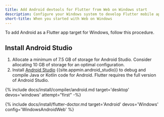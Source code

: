 ```yaml
---
title: Add Android devtools for Flutter from Web on Windows start
description: Configure your Windows system to develop Flutter mobile apps for Android.
short-title: When you started with Web on Windows
---
```


To add Android as a Flutter app target for Windows, follow this procedure.

## Install Android Studio

1. Allocate a minimum of 7.5 GB of storage for Android Studio.
   Consider allocating 10 GB of storage for an optimal configuration.
1. Install [Android Studio][] {{site.appmin.android_studio}} to debug and compile
   Java or Kotlin code for Android.
   Flutter requires the full version of Android Studio.

{% include docs/install/compiler/android.md
   target='desktop'
   devos='windows'
   attempt="first" -%}

{% include docs/install/flutter-doctor.md
   target='Android'
   devos='Windows'
   config='WindowsAndroidWeb' %}

[Android Studio]: https://developer.android.com/studio/install#win
